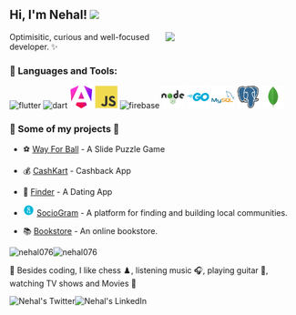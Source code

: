 <h2> Hi, I'm Nehal! <img src="https://media.giphy.com/media/mGcNjsfWAjY5AEZNw6/giphy.gif" width="50"></h2>

<img align='right' src="https://media.giphy.com/media/ieyl9zmCjO4b4t6qoY/giphy.gif" width="230">

Optimisitic, curious and well-focused developer. :sparkles: <br>



<h3 align="left">🔧 Languages and Tools:</h3>
<p align="left"> 
<!-- FrontEnd !-->
<img src="https://www.vectorlogo.zone/logos/flutterio/flutterio-icon.svg" alt="flutter" width="40" height="40"/> 
<img src="https://www.vectorlogo.zone/logos/dartlang/dartlang-icon.svg" alt="dart" width="40" height="40"/> 
<img src="https://github.com/devicons/devicon/blob/master/icons/angular/angular-original.svg" alt="Angular" width="40" height="40"/>

<!-- Backend Maybe?? !-->
<img src="https://raw.githubusercontent.com/devicons/devicon/master/icons/javascript/javascript-original.svg" alt="javascript" width="40" height="40"/> 
<img src="https://www.vectorlogo.zone/logos/firebase/firebase-icon.svg" alt="firebase" width="40" height="40"/> 

<!-- Backend !-->
<img src="https://github.com/devicons/devicon/blob/master/icons/nodejs/nodejs-original-wordmark.svg" alt="Nodejs" width="40" height="40"/>
<img src="https://github.com/devicons/devicon/blob/master/icons/go/go-original-wordmark.svg" alt="Golang" width="40" height="40"/>


<!-- Databases !-->
<img src="https://raw.githubusercontent.com/devicons/devicon/master/icons/mysql/mysql-original-wordmark.svg" alt="MySQL" width="40" height="40"/>
<img src="https://github.com/devicons/devicon/blob/master/icons/postgresql/postgresql-original.svg" alt="Postgresql" width="40" height="40"/>
<img src="https://github.com/devicons/devicon/blob/master/icons/mongodb/mongodb-original.svg" alt="MongoDB" width="40" height="40"/>

</p>

<h3>🚀 Some of my projects 🔽</h3>

- ⚽️ [Way For Ball](https://wayforball.web.app) - A Slide Puzzle Game

- 💰 [CashKart](https://play.google.com/store/apps/details?id=com.bonjourtechies.cashkart) - Cashback App

- 💞 [Finder](https://play.google.com/store/apps/details?id=com.bonjourtechies.finder) - A Dating App

- <img src="https://raw.githubusercontent.com/nehal076/SocioGram/master/WebContent/images/sociogram.png" width="20" height="20"> [SocioGram](http://ec2-3-15-212-24.us-east-2.compute.amazonaws.com:8080/SocioGram) - A platform for finding and building local communities.

- 📚 [Bookstore](http://ec2-18-222-70-60.us-east-2.compute.amazonaws.com:8080/ssnbookstore/books) - An online bookstore.


<p><img align="left" src="https://github-readme-stats.vercel.app/api/top-langs/?username=nehal076&theme=vue-dark&show_icons=true&hide_border=true&layout=compact" alt="nehal076" /> </p>

<p><img src="https://github-readme-streak-stats.herokuapp.com/?user=nehal076&theme=vue-dark&hide_border=true" alt="nehal076" /></p>


👀 Besides coding, I like chess ♟️, listening music 🎧, playing guitar 🎸, watching TV shows and Movies 🍿

<a href="https://twitter.com/nehal076">
  <img align="left" alt="Nehal's Twitter" height=50 src="https://img.icons8.com/bubbles/512/twitter-squared.png"/>
</a>

<a href="https://www.linkedin.com/in/nehal076/">
  <img align="left" alt="Nehal's LinkedIn" height=50 src="https://img.icons8.com/bubbles/512/linkedin.png"/>
</a>
